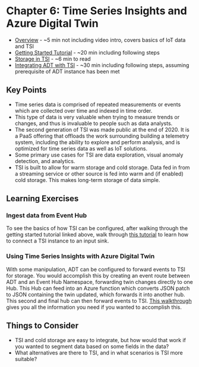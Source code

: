 # Chapter 6: Time Series Insights and Azure Digital Twin

- [Overview](https://docs.microsoft.com/en-us/azure/time-series-insights/overview-what-is-tsi) - ~5 min not including video intro, covers basics of IoT data and TSI
- [Getting Started Tutorial](https://docs.microsoft.com/en-us/azure/time-series-insights/tutorial-set-up-environment) - ~20 min including following steps
- [Storage in TSI](https://docs.microsoft.com/en-us/azure/time-series-insights/concepts-storage ) - ~6 min to read
- [Integrating ADT with TSI](https://docs.microsoft.com/en-us/azure/digital-twins/how-to-integrate-time-series-insights) - ~30 min including following steps, assuming prerequisite of ADT instance has been met

## Key Points

- Time series data is comprised of repeated measurements or events which are collected over time and indexed in time order.
- This type of data is very valuable when trying to measure trends or changes, and thus is invaluable to people such as data analysts.
- The second generation of TSI was made public at the end of 2020. It is a PaaS offering that offloads the work surrounding building a telemetry system, including the ability to explore and perform analysis, and is optimized for time series data as well as IoT solutions.
- Some primary use cases for TSI are data exploration, visual anomaly detection, and analytics.
- TSI is built to allow for warm storage and cold storage. Data fed in from a streaming service or other source is fed into warm and (if enabled) cold storage. This makes long-term storage of data simple.

## Learning Exercises

### Ingest data from Event Hub

To see the basics of how TSI can be configured, after walking through the getting started tutorial linked above, walk through [this tutorial](https://docs.microsoft.com/en-us/azure/time-series-insights/how-to-ingest-data-event-hub) to learn how to connect a TSI instance to an input sink.

### Using Time Series Insights with Azure Digital Twin

With some manipulation, ADT can be configured to forward events to TSI for storage. You would accomplish this by creating an event route between ADT and an Event Hub Namespace, forwarding twin changes directly to one Hub. This Hub can feed into an Azure function which converts JSON patch to JSON containing the twin updated, which forwards it into another hub. This second and final hub can then forward events to TSI. [This walkthrough](https://docs.microsoft.com/en-us/azure/time-series-insights/tutorials-model-sync) gives you all the information you need if you wanted to accomplish this.

## Things to Consider

- TSI and cold storage are easy to integrate, but how would that work if you wanted to segment data based on some fields in the data?
- What alternatives are there to TSI, and in what scenarios is TSI more suitable?
